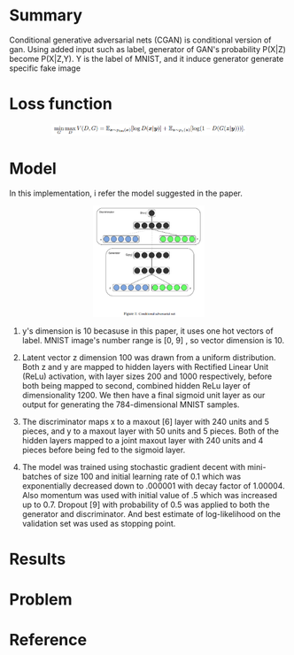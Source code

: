 # Summary
Conditional generative adversarial nets (CGAN) is conditional version of gan. Using added input such as label, generator of GAN's probability P(X|Z) become P(X|Z,Y).
Y is the label of MNIST, and it induce generator generate specific fake image

# Loss function
<p align="center"> <img src="./img/CGAN_lossfunction.png" alt="MLE" width="70%" height="70%"/> </p>

# Model
In this implementation, i refer the model suggested in the paper.  
<p align="center"> <img src="./img/CGAN_model.png" alt="MLE" width="40%" height="40%"/> </p>

1) y's dimension is 10 becasuse in this paper, it uses one hot vectors of label. MNIST image's number range is [0, 9] , so vector dimension is 10.

2) Latent vector z dimension 100 was drawn from a uniform distribution. Both z and y are mapped to hidden layers with Rectified Linear Unit
(ReLu) activation, with layer sizes 200 and 1000 respectively, before both being mapped to second, combined hidden ReLu layer of dimensionality 1200. We then have a final sigmoid unit layer as our output for generating the 784-dimensional MNIST samples.

3) The discriminator maps x to a maxout [6] layer with 240 units and 5 pieces, and y to a maxout layer
with 50 units and 5 pieces. Both of the hidden layers mapped to a joint maxout layer with 240 units
and 4 pieces before being fed to the sigmoid layer.

4) The model was trained using stochastic gradient decent with mini-batches of size 100 and initial learning rate of 0.1 which was exponentially decreased down to .000001 with decay factor of
1.00004. Also momentum was used with initial value of .5 which was increased up to 0.7. Dropout
[9] with probability of 0.5 was applied to both the generator and discriminator. And best estimate of
log-likelihood on the validation set was used as stopping point.


# Results

# Problem

# Reference
